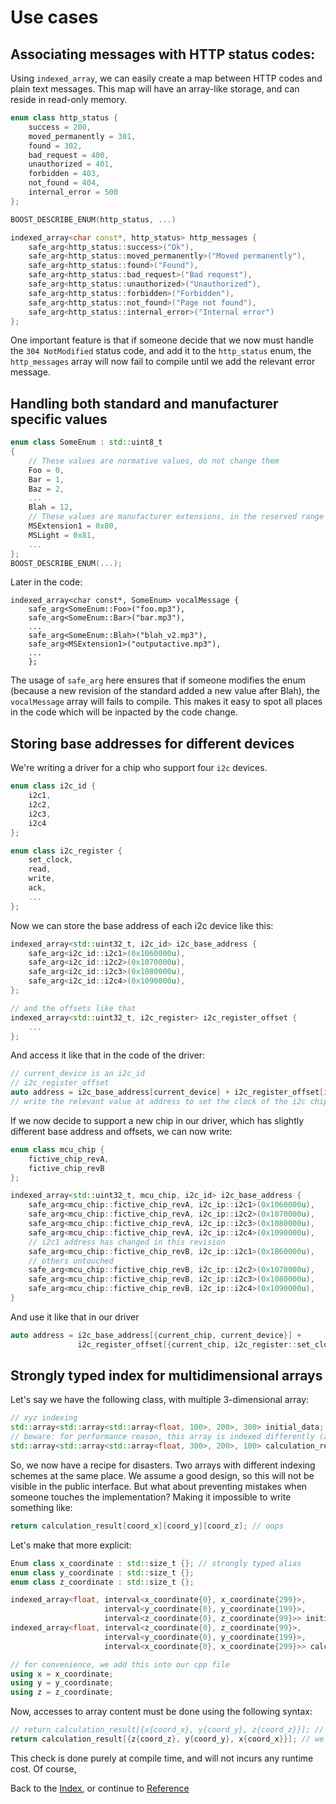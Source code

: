 <!--
Copyright 2022 Julien Blanc
Distributed under the Boost Software License, Version 1.0.
https://www.boost.org/LICENSE_1_0.txt
-->

# Use cases

## Associating messages with HTTP status codes:

Using `indexed_array`, we can easily create a map between HTTP codes and plain text
messages. This map will have an array-like storage, and can reside in read-only memory.

```cpp
enum class http_status {
	success = 200,
	moved_permanently = 301,
	found = 302,
	bad_request = 400,
	unauthorized = 401,
	forbidden = 403,
	not_found = 404,
	internal_error = 500
};

BOOST_DESCRIBE_ENUM(http_status, ...)

indexed_array<char const*, http_status> http_messages {
	safe_arg<http_status::success>("Ok"),
	safe_arg<http_status::moved_permanently>("Moved permanently"),
	safe_arg<http_status::found>("Found"),
	safe_arg<http_status::bad_request>("Bad request"),
	safe_arg<http_status::unauthorized>("Unauthorized"),
	safe_arg<http_status::forbidden>("Forbidden"),
	safe_arg<http_status::not_found>("Page not found"),
	safe_arg<http_status::internal_error>("Internal error")
};
```

One important feature is that if someone decide that we now must handle the `304 NotModified` status code,
and add it to the `http_status` enum, the `http_messages` array will now fail to compile until we add the
relevant error message.

## Handling both standard and manufacturer specific values

```cpp
enum class SomeEnum : std::uint8_t
{
	// These values are normative values, do not change them
	Foo = 0,
	Bar = 1,
	Baz = 2,
	...
	Blah = 12,
	// These values are manufacturer extensions, in the reserved range
	MSExtension1 = 0x80,
	MSLight = 0x81,
	...
};
BOOST_DESCRIBE_ENUM(...);
```

Later in the code:

```
indexed_array<char const*, SomeEnum> vocalMessage {
	safe_arg<SomeEnum::Foo>("foo.mp3"),
	safe_arg<SomeEnum::Bar>("bar.mp3"),
	...
	safe_arg<SomeEnum::Blah>("blah_v2.mp3"),
	safe_arg<MSExtension1>("outputactive.mp3"),
	...
	};
```

The usage of `safe_arg` here ensures that if someone modifies the enum (because a new
revision of the standard added a new value after Blah), the `vocalMessage` array will
fails to compile. This makes it easy to spot all places in the code which will be
inpacted by the code change.

## Storing base addresses for different devices

We're writing a driver for a chip who support four `i2c` devices.
```cpp
enum class i2c_id {
	i2c1,
	i2c2,
	i2c3,
	i2c4
};

enum class i2c_register {
	set_clock,
	read,
	write,
	ack,
	...
};
```

Now we can store the base address of each i2c device like this:

```cpp
indexed_array<std::uint32_t, i2c_id> i2c_base_address {
	safe_arg<i2c_id::i2c1>(0x1060000u),
	safe_arg<i2c_id::i2c2>(0x1070000u),
	safe_arg<i2c_id::i2c3>(0x1080000u),
	safe_arg<i2c_id::i2c4>(0x1090000u),
};

// and the offsets like that
indexed_array<std::uint32_t, i2c_register> i2c_register_offset {
	...
};
```

And access it like that in the code of the driver:

```cpp
// current_device is an i2c_id
// i2c_register_offset
auto address = i2c_base_address[current_device] + i2c_register_offset[i2c_register::set_clock];
// write the relevant value at address to set the clock of the i2c chip
```

If we now decide to support a new chip in our driver, which has slightly different base address and
offsets, we can now write:

```cpp
enum class mcu_chip {
	fictive_chip_revA,
	fictive_chip_revB
};

indexed_array<std::uint32_t, mcu_chip, i2c_id> i2c_base_address {
	safe_arg<mcu_chip::fictive_chip_revA, i2c_ip::i2c1>(0x1060000u),
	safe_arg<mcu_chip::fictive_chip_revA, i2c_ip::i2c2>(0x1070000u),
	safe_arg<mcu_chip::fictive_chip_revA, i2c_ip::i2c3>(0x1080000u),
	safe_arg<mcu_chip::fictive_chip_revA, i2c_ip::i2c4>(0x1090000u),
	// i2c1 address has changed in this revision
	safe_arg<mcu_chip::fictive_chip_revB, i2c_ip::i2c1>(0x1B60000u), 
	// others untouched
	safe_arg<mcu_chip::fictive_chip_revB, i2c_ip::i2c2>(0x1070000u), 
	safe_arg<mcu_chip::fictive_chip_revB, i2c_ip::i2c3>(0x1080000u),
	safe_arg<mcu_chip::fictive_chip_revB, i2c_ip::i2c4>(0x1090000u),
}
```

And use it like that in our driver

```cpp
auto address = i2c_base_address[{current_chip, current_device}] + 
               i2c_register_offset[{current_chip, i2c_register::set_clock}];
```

## Strongly typed index for multidimensional arrays

Let's say we have the following class, with multiple 3-dimensional array:

```cpp
// xyz indexing
std::array<std::array<std::array<float, 100>, 200>, 300> initial_data;
// beware: for performance reason, this array is indexed differently (z is first, zyx)
std::array<std::array<std::array<float, 300>, 200>, 100> calculation_result;
```

So, we now have a recipe for disasters. Two arrays with different indexing schemes at
the same place. We assume a good design, so this will not be visible in the public interface. But
what about preventing mistakes when someone touches the implementation? Making it impossible
to write something like:

```cpp
return calculation_result[coord_x][coord_y][coord_z]; // oops
```

Let's make that more explicit:

```cpp
Enum class x_coordinate : std::size_t {}; // strongly typed alias
enum class y_coordinate : std::size_t {};
enum class z_coordinate : std::size_t {};

indexed_array<float, interval<x_coordinate{0}, x_coordinate{299}>, 
                     interval<y_coordinate{0}, y_coordinate{199}>,
                     interval<z_coordinate{0}, z_coordinate{99}>> initial_data;
indexed_array<float, interval<z_coordinate{0}, z_coordinate{99}>, 
                     interval<y_coordinate{0}, y_coordinate{199}>,
                     interval<x_coordinate{0}, x_coordinate{299}>> calculation_result;

// for convenience, we add this into our cpp file
using x = x_coordinate;
using y = y_coordinate;
using z = z_coordinate;
```

Now, accesses to array content must be done using the following syntax:

```cpp
// return calculation_result[{x{coord_x}, y{coord_y}, z{coord_z}}]; // does not compile
return calculation_result[{z{coord_z}, y{coord_y}, x{coord_x}}]; // we fixed the bug
```

This check is done purely at compile time, and will not incurs any runtime cost. Of course,


Back to the [Index](index.md), or continue to [Reference](reference.md)
